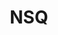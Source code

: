 ---
codehost: https://github.com/https://github.com/nsqio/nsq
logohandle: nsqio
sort: nsq
title: NSQ
website: https://nsq.io/
---